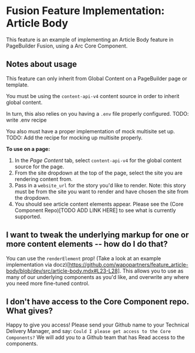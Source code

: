 # Fusion Feature Implementation: Article Body

This feature is an example of implementing an Article Body feature in PageBuilder Fusion, using a Arc Core Component.

## Notes about usage

This feature can only inherit from Global Content on a PageBuilder page or template.

You must be using the `content-api-v4` content source in order to inherit global content.

In turn, this also relies on you having a `.env` file properly configured. TODO: write .env recipe

You also must have a proper implementation of mock multisite set up. TODO: Add the recipe for mocking up multisite properly.

**To use on a page:**

1. In the *Page Content* tab, select `content-api-v4` for the global content source for the page.
1. From the site dropdown at the top of the page, select the site you are rendering content from.
1. Pass in a `website_url` for the story you'd like to render. Note: this story must be from the site you want to render and have chosen the site from the dropdown.
1. You should see article content elements appear. Please see the (Core Component Repo)[TODO ADD LINK HERE] to see what is currently supported.

## I want to tweak the underlying markup for one or more content elements -- how do I do that?

You can use the `renderElement` prop! (Take a look at an example implementation via docz)[https://github.com/wapopartners/feature_article-body/blob/dev/src/article-body.mdx#L23-L28]. This allows you to use as many of our underlying components as you'd like, and overwrite any where you need more fine-tuned control.

## I don't have access to the Core Component repo. What gives?

Happy to give you access! Please send your Github name to your Technical Delivery Manager, and say: `Could I please get access to the Core Components?` We will add you to a Github team that has Read access to the components.